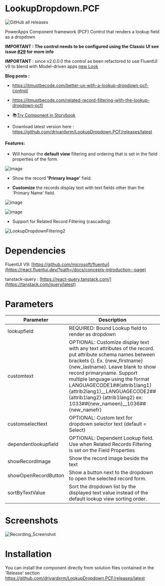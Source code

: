 # LookupDropdown.PCF 
![GitHub all releases](https://img.shields.io/github/downloads/drivardxrm/LookupDropdown.PCF/total)

 PowerApps Component framework (PCF) Control that renders a lookup field as a dropdown
 
**IMPORTANT : The control needs to be configured using the Classic UI see issue [#29](https://github.com/drivardxrm/LookupDropdown.PCF/issues/29) for more info**

**IMPORTANT** : since v2.0.0.0 the control as been refactored to use FluentUI v9 to blend with Model-driven apps [new Look](https://learn.microsoft.com/en-us/power-apps/user/modern-fluent-design?WT.mc_id=DX-MVP-5004959) 

 
**Blog posts :** 
 * https://itmustbecode.com/better-ux-with-a-lookup-dropdown-pcf-control/
 * https://itmustbecode.com/related-record-filtering-with-the-lookup-dropdown-pcf/
 
 
 * 📚[Try Component in Storybook](https://drivardxrm.github.io/LookupDropdown.PCF/)
 * Download latest version here : https://github.com/drivardxrm/LookupDropdown.PCF/releases/latest

#### Features:

* Will honour the **default view** filtering and ordering that is set in the field properties of the form.

![image](https://user-images.githubusercontent.com/38399134/147574119-8022ced0-ef53-42b5-806b-dadbdc7cc7e8.png)


* Show the record **'Primary Image'** field.

* **Customize** the records display text with text fields other than the 'Primary Name' field.

![image](https://user-images.githubusercontent.com/38399134/147574893-f2f5b658-6400-4e58-a854-7160428fe8dd.png)

![image](https://github.com/drivardxrm/LookupDropdown.PCF/assets/38399134/23f19a2d-5b04-4ea9-be41-01937e87e7f7)


* Support for Related Record Filtering (cascading)

![LookupDropdownFiltering2](https://github.com/drivardxrm/LookupDropdown.PCF/assets/38399134/4294c1be-5412-455a-876b-803e95a48b05)





# Dependencies
FluentUI V9: [https://github.com/microsoft/fluentui](https://react.fluentui.dev/?path=/docs/concepts-introduction--page)

tanstack-query : [https://react-query.tanstack.com/](https://tanstack.com/query/latest)

# Parameters
| Parameter         | Description                                                                                  | Default     |
|-------------------|----------------------------------------------------------------------------------------------|----------   |
| lookupfield  | REQUIRED: Bound Lookup field to render as dropdown                             |             |
| customtext  | OPTIONAL: Customize display text with any text attributes of the record. put attribute schema names between brackets {}. Ex. {new_firstname} {new_lastname}. Leave blank to show record primaryname. Support multiple language using the format LANGUAGECODE1##{attrib1lang1} {attrib2lang1}__LANGUAGECODE2##{attrib1lang2} {attrib1lang2} ex: 1033##{new_nameen}__1036##{new_namefr} |             |
| customselecttext    | OPTIONAL: Custom text for dropdown selector text (default = Select)    | |
| dependentlookupfield | OPTIONAL: Dependent Lookup field. Use when Related Records Filtering is set on the Field Properties    | |
| showRecordImage   | Show the record image beside the text | false  |
| showOpenRecordButton | Show a button next to the dropdown to open the selected record form.|  false    |
| sortByTextValue | Sort the dropdown list by the displayed text value instead of the default lookup view sorting order.|  false    |

# Screenshots

![Recording_Screenshot](https://github.com/drivardxrm/LookupDropdown.PCF/assets/38399134/e2aecc6a-94a3-4c4f-9cb2-0cac9002be9c)



# Installation
You can install the component directly from solution files contained in the 'Release' section
https://github.com/drivardxrm/LookupDropdown.PCF/releases/latest
